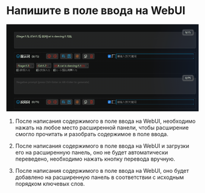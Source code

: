 # Напишите в поле ввода на WebUI

![](../assets/images/demo.writing_webui.gif)

1. После написания содержимого в поле ввода на WebUI, необходимо нажать на любое место расширенной панели, чтобы расширение смогло прочитать и разобрать содержимое в поле ввода.

2. После написания содержимого в поле ввода на WebUI и загрузки его на расширенную панель, оно не будет автоматически переведено, необходимо нажать кнопку перевода вручную.

3. После написания содержимого в поле ввода на WebUI, оно будет добавлено на расширенную панель в соответствии с исходным порядком ключевых слов.